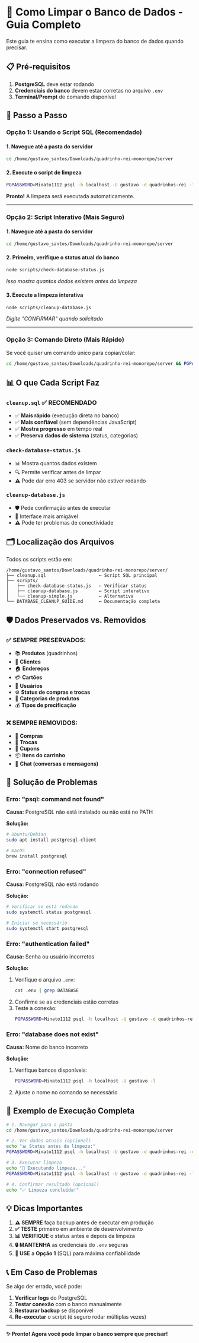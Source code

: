 # 🧹 Como Limpar o Banco de Dados - Guia Completo

Este guia te ensina como executar a limpeza do banco de dados quando precisar.

## 📋 Pré-requisitos

1. **PostgreSQL** deve estar rodando
2. **Credenciais do banco** devem estar corretas no arquivo `.env`
3. **Terminal/Prompt** de comando disponível

## 🚀 Passo a Passo

### Opção 1: Usando o Script SQL (Recomendado)

#### 1. Navegue até a pasta do servidor
```bash
cd /home/gustavo_santos/Downloads/quadrinho-rei-monorepo/server
```

#### 2. Execute o script de limpeza
```bash
PGPASSWORD=Minato1112 psql -h localhost -U gustavo -d quadrinhos-rei -f cleanup.sql
```

**Pronto!** A limpeza será executada automaticamente.

---

### Opção 2: Script Interativo (Mais Seguro)

#### 1. Navegue até a pasta do servidor
```bash
cd /home/gustavo_santos/Downloads/quadrinho-rei-monorepo/server
```

#### 2. Primeiro, verifique o status atual do banco
```bash
node scripts/check-database-status.js
```
*Isso mostra quantos dados existem antes da limpeza*

#### 3. Execute a limpeza interativa
```bash
node scripts/cleanup-database.js
```
*Digite "CONFIRMAR" quando solicitado*

---

### Opção 3: Comando Direto (Mais Rápido)

Se você quiser um comando único para copiar/colar:

```bash
cd /home/gustavo_santos/Downloads/quadrinho-rei-monorepo/server && PGPASSWORD=Minato1112 psql -h localhost -U gustavo -d quadrinhos-rei -f cleanup.sql
```

## 📊 O que Cada Script Faz

### `cleanup.sql` ✅ **RECOMENDADO**
- ✅ **Mais rápido** (execução direta no banco)
- ✅ **Mais confiável** (sem dependências JavaScript)
- ✅ **Mostra progresso** em tempo real
- ✅ **Preserva dados de sistema** (status, categorias)

### `check-database-status.js`
- 📊 Mostra quantos dados existem
- 🔍 Permite verificar antes de limpar
- ⚠️ Pode dar erro 403 se servidor não estiver rodando

### `cleanup-database.js` 
- 🛡️ Pede confirmação antes de executar
- 📱 Interface mais amigável
- ⚠️ Pode ter problemas de conectividade

## 🗂️ Localização dos Arquivos

Todos os scripts estão em:
```
/home/gustavo_santos/Downloads/quadrinho-rei-monorepo/server/
├── cleanup.sql                    ← Script SQL principal
├── scripts/
│   ├── check-database-status.js   ← Verificar status
│   ├── cleanup-database.js        ← Script interativo
│   └── cleanup-simple.js          ← Alternativa
└── DATABASE_CLEANUP_GUIDE.md      ← Documentação completa
```

## 🛡️ Dados Preservados vs. Removidos

### ✅ **SEMPRE PRESERVADOS:**
- 📚 **Produtos** (quadrinhos)
- 👥 **Clientes**  
- 🏠 **Endereços**
- 💳 **Cartões**
- 👤 **Usuários**
- ⚙️ **Status de compras e trocas**
- 📂 **Categorias de produtos**
- 💰 **Tipos de precificação**

### ❌ **SEMPRE REMOVIDOS:**
- 🛒 **Compras**
- 🔄 **Trocas**
- 🎫 **Cupons**
- 📦 **Itens do carrinho**
- 💬 **Chat (conversas e mensagens)**

## 🔧 Solução de Problemas

### Erro: "psql: command not found"
**Causa:** PostgreSQL não está instalado ou não está no PATH

**Solução:**
```bash
# Ubuntu/Debian
sudo apt install postgresql-client

# macOS
brew install postgresql
```

### Erro: "connection refused"
**Causa:** PostgreSQL não está rodando

**Solução:**
```bash
# Verificar se está rodando
sudo systemctl status postgresql

# Iniciar se necessário
sudo systemctl start postgresql
```

### Erro: "authentication failed"
**Causa:** Senha ou usuário incorretos

**Solução:**
1. Verifique o arquivo `.env`:
   ```bash
   cat .env | grep DATABASE
   ```
2. Confirme se as credenciais estão corretas
3. Teste a conexão:
   ```bash
   PGPASSWORD=Minato1112 psql -h localhost -U gustavo -d quadrinhos-rei -c "SELECT 1;"
   ```

### Erro: "database does not exist"
**Causa:** Nome do banco incorreto

**Solução:**
1. Verifique bancos disponíveis:
   ```bash
   PGPASSWORD=Minato1112 psql -h localhost -U gustavo -l
   ```
2. Ajuste o nome no comando se necessário

## 📝 Exemplo de Execução Completa

```bash
# 1. Navegar para a pasta
cd /home/gustavo_santos/Downloads/quadrinho-rei-monorepo/server

# 2. Ver dados atuais (opcional)
echo "📊 Status antes da limpeza:"
PGPASSWORD=Minato1112 psql -h localhost -U gustavo -d quadrinhos-rei -c "SELECT 'Compras: ' || COUNT(*) FROM purchases; SELECT 'Trocas: ' || COUNT(*) FROM trades;"

# 3. Executar limpeza
echo "🧹 Executando limpeza..."
PGPASSWORD=Minato1112 psql -h localhost -U gustavo -d quadrinhos-rei -f cleanup.sql

# 4. Confirmar resultado (opcional)
echo "✅ Limpeza concluída!"
```

## 💡 Dicas Importantes

1. **⚠️ SEMPRE** faça backup antes de executar em produção
2. **✅ TESTE** primeiro em ambiente de desenvolvimento  
3. **📊 VERIFIQUE** o status antes e depois da limpeza
4. **🔒 MANTENHA** as credenciais do `.env` seguras
5. **📱 USE** a **Opção 1** (SQL) para máxima confiabilidade

## 📞 Em Caso de Problemas

Se algo der errado, você pode:

1. **Verificar logs** do PostgreSQL
2. **Testar conexão** com o banco manualmente
3. **Restaurar backup** se disponível
4. **Re-executar** o script (é seguro rodar múltiplas vezes)

---

**✨ Pronto! Agora você pode limpar o banco sempre que precisar!**